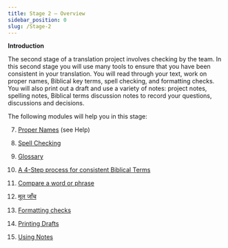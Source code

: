 ```yaml
---
title: Stage 2 – Overview
sidebar_position: 0
slug: /Stage-2
---
```




**Introduction**


The second stage of a translation project involves checking by the team. In this second stage you will use many tools to ensure that you have been consistent in your translation. You will read through your text, work on proper names, Biblical key terms, spell checking, and formatting checks. You will also print out a draft and use a variety of notes: project notes, spelling notes, Biblical terms discussion notes to record your questions, discussions and decisions.


The following modules will help you in this stage:


  7.  [Proper Names](/7.PN) (see Help)


  8.  [Spell Checking](/8.SP)


  9.  [Glossary](/9.GL)


 10.  [A 4-Step process for consistent Biblical Terms](/10.BT)


 11.  [Compare a word or phrase](/11.MP)


 12.  [मूल जाँच](/12.BC2)


 13.  [Formatting checks](/13.FC)


 14.  [Printing Drafts](/14.PD)


 15.  [Using Notes](/15.UN)

